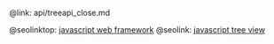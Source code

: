 @link: api/treeapi_close.md

@seolinktop: [javascript web framework](https://webix.com)
@seolink: [javascript tree view](https://webix.com/widget/tree/)